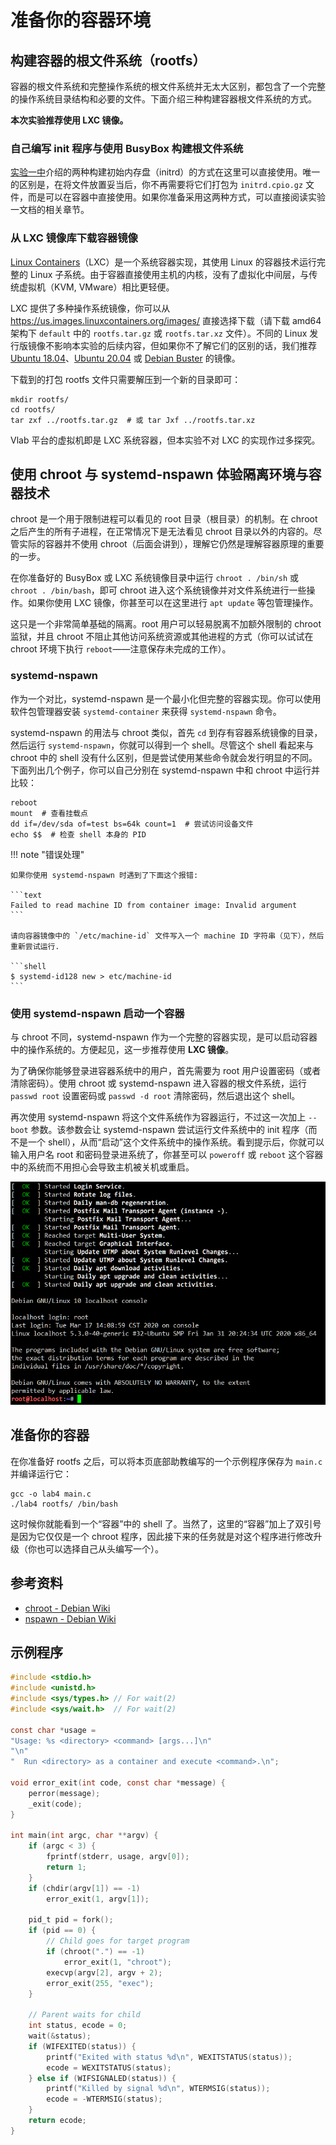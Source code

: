 # 准备你的容器环境

## 构建容器的根文件系统（rootfs）

容器的根文件系统和完整操作系统的根文件系统并无太大区别，都包含了一个完整的操作系统目录结构和必要的文件。下面介绍三种构建容器根文件系统的方式。

**本次实验推荐使用 LXC 镜像。**

### 自己编写 init 程序与使用 BusyBox 构建根文件系统

[实验一中](../../lab-1/initrd/README.md)介绍的两种构建初始内存盘（initrd）的方式在这里可以直接使用。唯一的区别是，在将文件放置妥当后，你不再需要将它们打包为 `initrd.cpio.gz` 文件，而是可以在容器中直接使用。如果你准备采用这两种方式，可以直接阅读实验一文档的相关章节。

### 从 LXC 镜像库下载容器镜像

[Linux Containers](https://linuxcontainers.org/)（LXC）是一个系统容器实现，其使用 Linux 的容器技术运行完整的 Linux 子系统。由于容器直接使用主机的内核，没有了虚拟化中间层，与传统虚拟机（KVM, VMware）相比更轻便。

LXC 提供了多种操作系统镜像，你可以从 <https://us.images.linuxcontainers.org/images/> 直接选择下载（请下载 amd64 架构下 `default` 中的 `rootfs.tar.gz` 或 `rootfs.tar.xz` 文件）。不同的 Linux 发行版镜像不影响本实验的后续内容，但如果你不了解它们的区别的话，我们推荐 [Ubuntu 18.04](https://images.linuxcontainers.org/images/ubuntu/bionic/amd64/default/)、[Ubuntu 20.04](https://images.linuxcontainers.org/images/ubuntu/focal/amd64/default/) 或 [Debian Buster](https://images.linuxcontainers.org/images/debian/buster/amd64/default/) 的镜像。

下载到的打包 rootfs 文件只需要解压到一个新的目录即可：

```shell
mkdir rootfs/
cd rootfs/
tar zxf ../rootfs.tar.gz  # 或 tar Jxf ../rootfs.tar.xz
```

Vlab 平台的虚拟机即是 LXC 系统容器，但本实验不对 LXC 的实现作过多探究。

## 使用 chroot 与 systemd-nspawn 体验隔离环境与容器技术

chroot 是一个用于限制进程可以看见的 root 目录（根目录）的机制。在 chroot 之后产生的所有子进程，在正常情况下是无法看见 chroot 目录以外的内容的。尽管实际的容器并不使用 chroot（后面会讲到），理解它仍然是理解容器原理的重要的一步。

在你准备好的 BusyBox 或 LXC 系统镜像目录中运行 `chroot . /bin/sh` 或 `chroot . /bin/bash`，即可 chroot 进入这个系统镜像并对文件系统进行一些操作。如果你使用 LXC 镜像，你甚至可以在这里进行 `apt update` 等包管理操作。

这只是一个非常简单基础的隔离。root 用户可以轻易脱离不加额外限制的 chroot 监狱，并且 chroot 不阻止其他访问系统资源或其他进程的方式（你可以试试在 chroot 环境下执行 `reboot`——注意保存未完成的工作）。

### systemd-nspawn

作为一个对比，systemd-nspawn 是一个最小化但完整的容器实现。你可以使用软件包管理器安装 `systemd-container` 来获得 `systemd-nspawn` 命令。

systemd-nspawn 的用法与 chroot 类似，首先 `cd` 到存有容器系统镜像的目录，然后运行 `systemd-nspawn`，你就可以得到一个 shell。尽管这个 shell 看起来与 chroot 中的 shell 没有什么区别，但是尝试使用某些命令就会发行明显的不同。下面列出几个例子，你可以自己分别在 systemd-nspawn 中和 chroot 中运行并比较：

```shell
reboot
mount  # 查看挂载点
dd if=/dev/sda of=test bs=64k count=1  # 尝试访问设备文件
echo $$  # 检查 shell 本身的 PID
```

!!! note "错误处理"

    如果你使用 systemd-nspawn 时遇到了下面这个报错:

    ```text
    Failed to read machine ID from container image: Invalid argument
    ```

    请向容器镜像中的 `/etc/machine-id` 文件写入一个 machine ID 字符串（见下），然后重新尝试运行.

    ```shell
    $ systemd-id128 new > etc/machine-id
    ```

### 使用 systemd-nspawn 启动一个容器

与 chroot 不同，systemd-nspawn 作为一个完整的容器实现，是可以启动容器中的操作系统的。方便起见，这一步推荐使用 **LXC 镜像**。

为了确保你能够登录进容器系统中的用户，首先需要为 root 用户设置密码（或者清除密码）。使用 chroot 或 systemd-nspawn 进入容器的根文件系统，运行 `passwd root` 设置密码或 `passwd -d root` 清除密码，然后退出这个 shell。

再次使用 systemd-nspawn 将这个文件系统作为容器运行，不过这一次加上 `--boot` 参数。该参数会让 systemd-nspawn 尝试运行文件系统中的 init 程序（而不是一个 shell），从而“启动”这个文件系统中的操作系统。看到提示后，你就可以输入用户名 root 和密码登录进系统了，你甚至可以 `poweroff` 或 `reboot` 这个容器中的系统而不用担心会导致主机被关机或重启。

![](../images/nspawn-boot.png)

## 准备你的容器

在你准备好 rootfs 之后，可以将本页底部助教编写的一个示例程序保存为 `main.c` 并编译运行它：

```shell
gcc -o lab4 main.c
./lab4 rootfs/ /bin/bash
```

这时候你就能看到一个“容器”中的 shell 了。当然了，这里的“容器”加上了双引号是因为它仅仅是一个 chroot 程序，因此接下来的任务就是对这个程序进行修改升级（你也可以选择自己从头编写一个）。

## 参考资料

- [chroot - Debian Wiki](https://wiki.debian.org/chroot)
- [nspawn - Debian Wiki](https://wiki.debian.org/nspawn)

## 示例程序

```c
#include <stdio.h>
#include <unistd.h>
#include <sys/types.h> // For wait(2)
#include <sys/wait.h>  // For wait(2)

const char *usage =
"Usage: %s <directory> <command> [args...]\n"
"\n"
"  Run <directory> as a container and execute <command>.\n";

void error_exit(int code, const char *message) {
    perror(message);
    _exit(code);
}

int main(int argc, char **argv) {
    if (argc < 3) {
        fprintf(stderr, usage, argv[0]);
        return 1;
    }
    if (chdir(argv[1]) == -1)
        error_exit(1, argv[1]);

    pid_t pid = fork();
    if (pid == 0) {
        // Child goes for target program
        if (chroot(".") == -1)
            error_exit(1, "chroot");
        execvp(argv[2], argv + 2);
        error_exit(255, "exec");
    }

    // Parent waits for child
    int status, ecode = 0;
    wait(&status);
    if (WIFEXITED(status)) {
        printf("Exited with status %d\n", WEXITSTATUS(status));
        ecode = WEXITSTATUS(status);
    } else if (WIFSIGNALED(status)) {
        printf("Killed by signal %d\n", WTERMSIG(status));
        ecode = -WTERMSIG(status);
    }
    return ecode;
}
```
